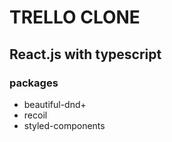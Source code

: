 # TRELLO CLONE

## React.js with typescript

### packages

- beautiful-dnd+
- recoil
- styled-components
